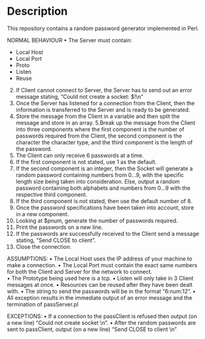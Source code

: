 # Description

This repository contains a random password generator implemented in Perl.

NORMAL BEHAVIOUR
•	The Server must contain:
-	Local Host 
-	Local Port 
-	Proto 
-	Listen
-	Reuse
2. If Client cannot connect to Server, the Server has to send out an error message stating, “Could not create a socket: $!\n”
3. Once the Server has listened for a connection from the Client, then the information is transferred to the Server and is ready to be generated.
4. Store the message from the Client in a variable and then split the message and store in an array.
5.Break up the message from the Client into three components where the first component is the number of passwords required from the Client, the second component is the character the character type, and the third component is the length of the password.
6. The Client can only receive 6 passwords at a time. 
7. If the first component is not stated, use 1 as the default.
8. If the second component is an integer, then the Socket will generate a random password containing numbers from 0...9, with the specific length size being taken into consideration. Else, output a random password containing both alphabets and numbers from 0…9 with the respective third component.
9. If the third component is not stated, then use the default number of 8.
10. Once the password specifications have been taken into account, store in a new component.
11. Looking at $pnum, generate the number of passwords required.
12. Print the passwords on a new line. 
13. If the passwords are successfully received to the Client send a message stating, “Send CLOSE to client”.
14. Close the connection.

ASSUMPTIONS:
•	The Local Host uses the IP address of your machine to make a connection. 
•	The Local Port must contain the exact same numbers for both the Client and Server for the network to connect.  
•	The Prototype being used here is a tcp. 
•	Listen will only take in 3 Client messages at once.
•	Resources can be reused after they have been dealt with.
•	The string to send the passwords will be in the format “6:num:12”.
•	All exception results in the immediate output of an error message and the termination of passServer.pl

EXCEPTIONS:
•	If a connection to the passClient is refused then output (on a new line) “Could not create socket \n”.
•	After the random passwords are sent to passClient, output (on a new line) “Send CLOSE to client \n”

